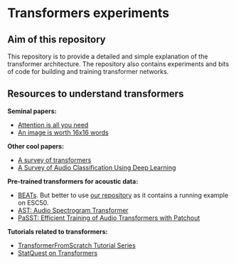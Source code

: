 # Transformers experiments

## Aim of this repository

This repository is to provide a detailed and simple explanation of the transformer architecture. The repository also contains experiments and bits of code for building and training transformer networks.

## Resources to understand transformers

**Seminal papers:**

- [Attention is all you need](https://arxiv.org/pdf/1706.03762.pdf)
- [An image is worth 16x16 words](https://arxiv.org/abs/2010.11929)

**Other cool papers:**

- [A survey of transformers](https://www.sciencedirect.com/science/article/pii/S2666651022000146)
- [A Survey of Audio Classification Using Deep Learning](https://ieeexplore.ieee.org/stamp/stamp.jsp?tp=&arnumber=10258355)

**Pre-trained transformers for acoustic data:**

- [BEATs](https://github.com/microsoft/unilm/tree/master/beats). But better to use [our repository](https://github.com/NINAnor/rare_species_detections) as it contains a running example on ESC50.
- [AST: Audio Spectrogram Transformer](https://github.com/YuanGongND/ast)
- [PaSST: Efficient Training of Audio Transformers with Patchout](https://github.com/kkoutini/PaSST)

**Tutorials related to transformers:**

- [TransformerFromScratch Tutorial Series](https://github.com/Animadversio/TransformerFromScratch)
- [StatQuest on Transformers](https://www.youtube.com/watch?v=zxQyTK8quyY)
